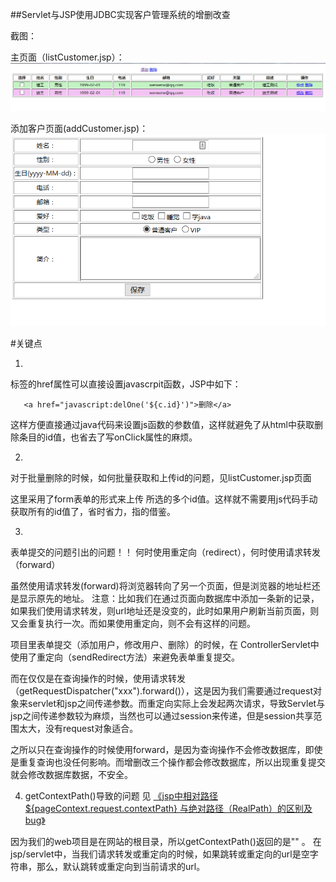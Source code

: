 
##Servlet与JSP使用JDBC实现客户管理系统的增删改查


截图：

主页面（listCustomer.jsp）：
![](./ScreenImage/listCustomer.png)


 
添加客户页面(addCustomer.jsp)：
![](./ScreenImage/addCustomer.png)




#关键点

1. 
<a>标签的href属性可以直接设置javascrpit函数，JSP中如下：
 ```
	<a href="javascript:delOne('${c.id}')">删除</a>

 ```

这样方便直接通过java代码来设置js函数的参数值，这样就避免了从html中获取删除条目的id值，也省去了写onClick属性的麻烦。


2. 
对于批量删除的时候，如何批量获取和上传id的问题，见listCustomer.jsp页面

这里采用了form表单的形式来上传 所选的多个id值。这样就不需要用js代码手动获取所有的id值了，省时省力，指的借鉴。


3. 
表单提交的问题引出的问题！！
何时使用重定向（redirect），何时使用请求转发（forward）

虽然使用请求转发(forward)将浏览器转向了另一个页面，但是浏览器的地址栏还是显示原先的地址。
注意：比如我们在通过页面向数据库中添加一条新的记录，如果我们使用请求转发，则url地址还是没变的，此时如果用户刷新当前页面，则又会重复执行一次。而如果使用重定向，则不会有这样的问题。

项目里表单提交（添加用户，修改用户、删除）的时候，在 ControllerServlet中使用了重定向（sendRedirect方法）来避免表单重复提交。

而在仅仅是在查询操作的时候，使用请求转发（getRequestDispatcher("xxx").forward()），这是因为我们需要通过request对象来servlet和jsp之间传递参数。而重定向实际上会发起两次请求，导致Servlet与jsp之间传递参数较为麻烦，当然也可以通过session来传递，但是session共享范围太大，没有request对象适合。

之所以只在查询操作的时候使用forward，是因为查询操作不会修改数据库，即使是重复查询也没任何影响。而增删改三个操作都会修改数据库，所以出现重复提交就会修改数据库数据，不安全。


4. getContextPath()导致的问题
见 [《jsp中相对路径${pageContext.request.contextPath} 与绝对路径（RealPath）的区别及bug》](http://www.dabu.info/jsp-servlet-contextpath-realpath-different-bug.html)


因为我们的web项目是在网站的根目录，所以getContextPath()返回的是""  。 在jsp/servlet中，当我们请求转发或重定向的时候，如果跳转或重定向的url是空字符串，那么，默认跳转或重定向到当前请求的url。